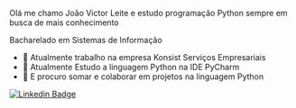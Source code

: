 Olá me chamo João Victor Leite e estudo programação Python sempre em busca de mais  conhecimento

Bacharelado em Sistemas de Informação

- 🔭 Atualmente trabalho na empresa Konsist  Serviços Empresariais
- 🌱  Atualmente Estudo a linguagem Python na IDE PyCharm
- 👯 E procuro somar e colaborar em projetos na linguagem Python

[![Linkedin Badge](https://img.shields.io/badge/-LinkedIn-blue?style=flat-square&logo=Linkedin&logoColor=white&link=https://www.linkedin.com/in/joãoVictorLeite/)](https://www.linkedin.com/in/joãoVictorLeite/)
